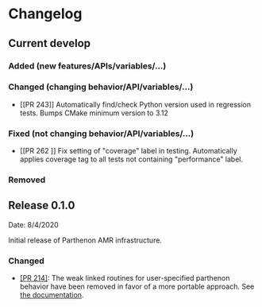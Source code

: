 # Changelog

## Current develop

### Added (new features/APIs/variables/...)

### Changed (changing behavior/API/variables/...)
- [[PR 243]] Automatically find/check Python version used in regression tests. Bumps CMake minimum version to 3.12

### Fixed (not changing behavior/API/variables/...)
- [[PR 262 ]] Fix setting of "coverage" label in testing. Automatically applies coverage tag to all tests not containing "performance" label.

### Removed

## Release 0.1.0
Date: 8/4/2020

Initial release of Parthenon AMR infrastructure.

### Changed
- [[PR 214]](https://github.com/lanl/parthenon/pull/214): The weak linked routines for user-specified parthenon behavior have been removed in favor of a more portable approach. See [the documentation](docs/README.md#user-specified-internal-functions).
